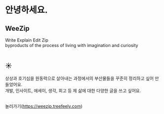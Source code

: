 # 안녕하세요.<br/>

## WeeZip
Write Explain Edit Zip<br/>
byproducts of the process of living with imagination and curiosity
<br/><br/>

## ☀️
상상과 호기심을 원동력으로 살아내는 과정에서의 부산물들을 꾸준히 정리하고 싶어 만들었어요.<br/>
개발, 인사이트, 에세이, 생각, 회고 등 제 삶에 대한 다양한 글을 쓰고 싶어요.
<br/><br/>

놀러가기(https://weezip.treefeely.com)
